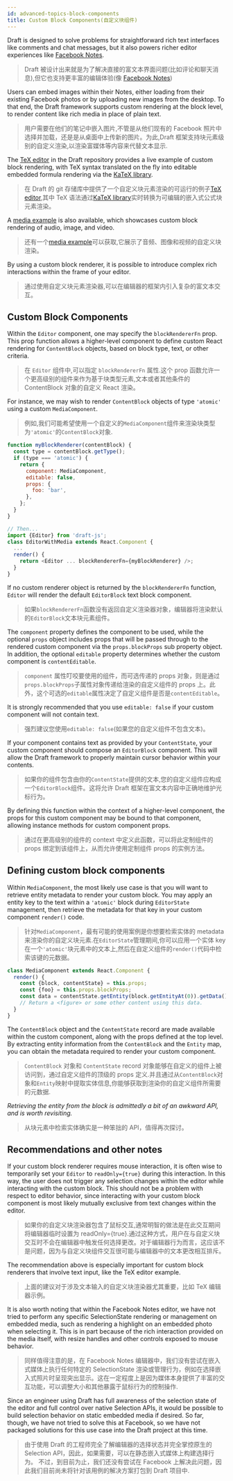 ```yaml
---
id: advanced-topics-block-components
title: Custom Block Components(自定义块组件)
---
```


Draft is designed to solve problems for straightforward rich text interfaces
like comments and chat messages, but it also powers richer editor experiences
like [Facebook Notes](https://www.facebook.com/notes/).

> Draft 被设计出来就是为了解决直接的富文本界面问题(比如评论和聊天消息),但它也支持更丰富的编辑体验(像 [Facebook Notes](https://www.facebook.com/notes/))

Users can embed images within their Notes, either loading from their existing
Facebook photos or by uploading new images from the desktop. To that end,
the Draft framework supports custom rendering at the block level, to render
content like rich media in place of plain text.

> 用户需要在他们的笔记中嵌入图片,不管是从他们现有的 Facebook 照片中选择并加载，还是是从桌面中上传新的图片。为此,Draft 框架支持块元素级别的自定义渲染,以渲染富媒体等内容来代替文本显示.

The [TeX editor](https://github.com/facebook/draft-js/tree/master/examples/draft-0-10-0/tex)
in the Draft repository provides a live example of custom block rendering, with
TeX syntax translated on the fly into editable embedded formula rendering via the
[KaTeX library](https://khan.github.io/KaTeX/).

> 在 Draft 的 git 存储库中提供了一个自定义块元素渲染的可运行的例子[TeX editor](https://github.com/facebook/draft-js/tree/master/examples/draft-0-10-0/tex),其中 TeX 语法通过[KaTeX library](https://khan.github.io/KaTeX/)实时转换为可编辑的嵌入式公式块元素渲染。

A [media example](https://github.com/facebook/draft-js/tree/master/examples/draft-0-10-0/media) is also
available, which showcases custom block rendering of audio, image, and video.

> 还有一个[media example](https://github.com/facebook/draft-js/tree/master/examples/draft-0-10-0/media)可以获取,它展示了音频、图像和视频的自定义块渲染。

By using a custom block renderer, it is possible to introduce complex rich
interactions within the frame of your editor.

> 通过使用自定义块元素渲染器,可以在编辑器的框架内引入复杂的富文本交互。

## Custom Block Components

Within the `Editor` component, one may specify the `blockRendererFn` prop.
This prop function allows a higher-level component to define custom React
rendering for `ContentBlock` objects, based on block type, text, or other
criteria.

> 在 `Editor` 组件中,可以指定 `blockRendererFn` 属性.这个 prop 函数允许一个更高级别的组件来作为基于块类型元素,文本或者其他条件的 ContentBlock 对象的自定义 React 渲染。

For instance, we may wish to render `ContentBlock` objects of type `'atomic'`
using a custom `MediaComponent`.

> 例如,我们可能希望使用一个自定义的`MediaComponent`组件来渲染块类型为`'atomic'`的`ContentBlock`对象.

```js
function myBlockRenderer(contentBlock) {
  const type = contentBlock.getType();
  if (type === 'atomic') {
    return {
      component: MediaComponent,
      editable: false,
      props: {
        foo: 'bar',
      },
    };
  }
}

// Then...
import {Editor} from 'draft-js';
class EditorWithMedia extends React.Component {
  ...
  render() {
    return <Editor ... blockRendererFn={myBlockRenderer} />;
  }
}
```

If no custom renderer object is returned by the `blockRendererFn` function,
`Editor` will render the default `EditorBlock` text block component.

> 如果`blockRendererFn`函数没有返回自定义渲染器对象，编辑器将渲染默认的`EditorBlock`文本块元素组件。

The `component` property defines the component to be used, while the optional
`props` object includes props that will be passed through to the rendered
custom component via the `props.blockProps` sub property object. In addition,
the optional `editable` property determines whether the custom component is
`contentEditable`.

> `component` 属性叮咬要使用的组件，而可选传递的 props 对象，则是通过 `props.blockProps`子属性对象传递给渲染的自定义组件的 props 上。此外，这个可选的`editable`属性决定了自定义组件是否是`contentEditable`。

It is strongly recommended that you use `editable: false` if your custom
component will not contain text.

> 强烈建议您使用`editable: false`(如果您的自定义组件不包含文本)。

If your component contains text as provided by your `ContentState`, your custom
component should compose an `EditorBlock` component. This will allow the
Draft framework to properly maintain cursor behavior within your contents.

> 如果你的组件包含由你的`ContentState`提供的文本,您的自定义组件应构成一个`EditorBlock`组件。这将允许 Draft 框架在富文本内容中正确地维护光标行为。

By defining this function within the context of a higher-level component,
the props for this custom component may be bound to that component, allowing
instance methods for custom component props.

> 通过在更高级别的组件的 context 中定义此函数，可以将此定制组件的 props 绑定到该组件上，从而允许使用定制组件 props 的实例方法。

## Defining custom block components

Within `MediaComponent`, the most likely use case is that you will want to
retrieve entity metadata to render your custom block. You may apply an entity
key to the text within a `'atomic'` block during `EditorState` management,
then retrieve the metadata for that key in your custom component `render()`
code.

> 针对`MediaComponent`，最有可能的使用案例是你想要检索实体的 metadata 来渲染你的自定义块元素.在`EditorState`管理期间,你可以应用一个实体 key 在一个`'atomic'`块元素中的文本上,然后在自定义组件的`render()`代码中检索该键的元数据。

```js
class MediaComponent extends React.Component {
  render() {
    const {block, contentState} = this.props;
    const {foo} = this.props.blockProps;
    const data = contentState.getEntity(block.getEntityAt(0)).getData();
    // Return a <figure> or some other content using this data.
  }
}
```

The `ContentBlock` object and the `ContentState` record are made available
within the custom component, along with the props defined at the top level. By
extracting entity information from the `ContentBlock` and the `Entity` map, you
can obtain the metadata required to render your custom component.

> `ContentBlock` 对象和 `ContentState` record 对象能够在自定义的组件上被访问到，通过自定义组件的顶级的 props 定义.并且通过从`ContentBlock`对象和`Entity`映射中提取实体信息,你能够获取到渲染你的自定义组件所需要的元数据.

_Retrieving the entity from the block is admittedly a bit of an awkward API,
and is worth revisiting._

> 从块元素中检索实体确实是一种笨拙的 API，值得再次探讨。

## Recommendations and other notes

If your custom block renderer requires mouse interaction, it is often wise
to temporarily set your `Editor` to `readOnly={true}` during this
interaction. In this way, the user does not trigger any selection changes within
the editor while interacting with the custom block. This should not be a problem
with respect to editor behavior, since interacting with your custom block
component is most likely mutually exclusive from text changes within the editor.

> 如果你的自定义块渲染器包含了鼠标交互,通常明智的做法是在此交互期间将编辑器临时设置为 readOnly={true}.通过这种方式，用户在与自定义块交互时不会在编辑器中触发任何选择更改。对于编辑器行为而言，这应该不是问题，因为与自定义块组件交互很可能与编辑器中的文本更改相互排斥。

The recommendation above is especially important for custom block renderers
that involve text input, like the TeX editor example.

> 上面的建议对于涉及文本输入的自定义块渲染器尤其重要，比如 TeX 编辑器示例。

It is also worth noting that within the Facebook Notes editor, we have not
tried to perform any specific SelectionState rendering or management on embedded
media, such as rendering a highlight on an embedded photo when selecting it.
This is in part because of the rich interaction provided on the media
itself, with resize handles and other controls exposed to mouse behavior.

> 同样值得注意的是，在 Facebook Notes 编辑器中，我们没有尝试在嵌入式媒体上执行任何特定的 SelectionState 渲染或管理行为，例如在选择嵌入式照片时呈现突出显示。这在一定程度上是因为媒体本身提供了丰富的交互功能，可以调整大小和其他暴露于鼠标行为的控制操作.

Since an engineer using Draft has full awareness of the selection state
of the editor and full control over native Selection APIs, it would be possible
to build selection behavior on static embedded media if desired. So far, though,
we have not tried to solve this at Facebook, so we have not packaged solutions
for this use case into the Draft project at this time.

> 由于使用 Draft 的工程师完全了解编辑器的选择状态并完全掌控原生的 Selection API，因此，如果需要，可以在静态嵌入式媒体上构建选择行为。 不过，到目前为止，我们还没有尝试在 Facebook 上解决此问题，因此我们目前尚未将针对该用例的解决方案打包到 Draft 项目中.
